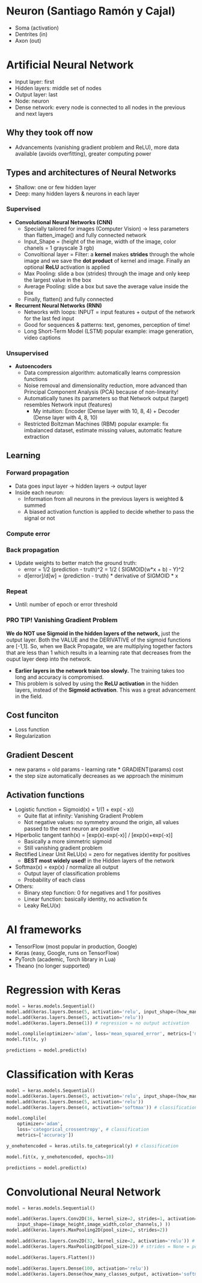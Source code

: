 # Neuron (Santiago Ramón y Cajal)
- Soma (activation)
- Dentrites (in)
- Axon (out)

# Artificial Neural Network
- Input layer: first
- Hidden layers: middle set of nodes
- Output layer: last
- Node: neuron
- Dense network: every node is connected to all nodes in the previous and next layers
## Why they took off now
- Advancements (vanishing gradient problem and ReLU), more data available (avoids overfitting), greater computing power
## Types and architectures of Neural Networks
- Shallow: one or few hidden layer
- Deep: many hidden layers & neurons in each layer
### Supervised
- **Convolutional Neural Networks (CNN)**
    - Specially tailored for images (Computer Vision) -> less parameters than flatten_image() and fully connected network
    - Input_Shape = (height of the image, width of the image, color chanels = 1 grayscale 3 rgb)
    - Convoltional layer = Filter: a **kernel** makes **strides** through the whole image and we save the **dot product** of kernel and image. Finally an optional **ReLU** activation is applied
    - Max Pooling: slide a box (strides) through the image and only keep the largest value in the box
    - Average Pooling: slide a box but save the average value inside the box
    - Finally, flatten() and fully connected
- **Recurrent Neural Networks (RNN)**
    - Networks with loops: INPUT = input features + output of the network for the last fed input
    - Good for sequences & patterns: text, genomes, perception of time!
    - Long Short-Term Model (LSTM) popular example: image generation, video captions
### Unsupervised
- **Autoencoders**
    - Data compression algorithm: automatically learns compression functions
    - Noise removal and dimensionality reduction, more advanced than Principal Component Analysis (PCA) because of non-linearity!
    - Automatically tunes its parameters so that Network output (target) resembles Network input (features)
        - My intuition: Encoder (Dense layer with 10, 8, 4) + Decoder (Dense layer with 4, 8, 10)
    - Restricted Boltzman Machines (RBM) popular example: fix imbalanced dataset, estimate missing values, automatic feature extraction

## Learning
### Forward propagation
- Data goes input layer -> hidden layers -> output layer
- Inside each neuron:
    - Information from all neurons in the previous layers is weighted & summed
    - A biased activation function is applied to decide whether to pass the signal or not
### Compute error
### Back propagation
- Update weights to better match the ground truth:
    - error = 1/2 (prediction - truth)^2 = 1/2 ( SIGMOID(w*x + b) - Y)^2 
    - d[error]/d[w] = (prediction - truth) * derivative of SIGMOID * x
### Repeat
- Until: number of epoch or error threshold

### PRO TIP! Vanishing Gradient Problem
**We do NOT use Sigmoid in the hidden layers of the network,** just the output layer. Both the VALUE and the DERIVATIVE of the sigmoid functions are [-1,1]. So, when we Back Propagate, we are multiplying together factors that are less than 1 which results in a learning rate that decreases from the ouput layer deep into the network.

- **Earlier layers in the network train too slowly.** The training takes too long and accuracy is compromised.
- This problem is solved by using the **ReLU activation** in the hidden layers, instead of the **Sigmoid activation**. This was a great advancement in the field.

## Cost funciton
- Loss function
- Regularization

## Gradient Descent
- new params = old params - learning rate * GRADIENT(params) cost
- the step size automatically decreases as we approach the minimum

## Activation functions
- Logistic function = Sigmoid(x) = 1/(1 + exp( - x))
    - Quite flat at infinity: Vanishing Gradient Problem
    - Not negative values: no symmetry around the origin, all values passed to the next neuron are positive
- Hiperbolic tangent tanh(x) = [exp(x)-exp(-x)] / [exp(x)+exp(-x)]
    - Basically a more simmetric sigmoid
    - Still vanishing gradient problem
- Rectified Linear Unit ReLU(x) = zero for negatives identity for positives
    - **BEST most widely used!** in the Hidden layers of the network
- Softmax(x) = exp(x) / normalize all output
    - Output layer of classification problems
    - Probability of each class
- Others:
    - Binary step function: 0 for negatives and 1 for positives
    - Linear function: basically identity, no activation fx
    - Leaky ReLU(x)

# AI frameworks
- TensorFlow (most popular in production, Google)
- Keras (easy, Google, runs on TensorFlow)
- PyTorch (academic, Torch library in Lua)
- Theano (no longer supported)

# Regression with Keras

```python
model = keras.models.Sequential()
model.add(keras.layers.Dense(5, activation='relu', input_shape=(how_many_features,)))
model.add(keras.layers.Dense(5, activation='relu'))
model.add(keras.layers.Dense(1)) # regression = no output activation

model.complile(optimizer='adam', loss='mean_squared_error', metrics=['mae']) # regression = loss MSE
model.fit(x, y)

predictions = model.predict(x)
```

# Classification with Keras

```python
model = keras.models.Sequential()
model.add(keras.layers.Dense(5, activation='relu', input_shape=(how_many_features,)))
model.add(keras.layers.Dense(5, activation='relu'))
model.add(keras.layers.Dense(4, activation='softmax')) # classification = softmax

model.complile(
    optimizer='adam',
    loss='categorical_crossentropy', # classification
    metrics=['accuracy'])

y_onehotencoded = keras.utils.to_categorical(y) # classification

model.fit(x, y_onehotencoded, epochs=10)

predictions = model.predict(x)
```

# Convolutional Neural Network
```python
model = keras.models.Sequential()

model.add(keras.layers.Conv2D(16, kernel_size=2, strides=1, activation='relu',
    input_shape=(image_height,image_width,color_channels,) ))
model.add(keras.layers.MaxPooling2D(pool_size=2, strides=2))

model.add(keras.layers.Conv2D(32, kernel_size=2, activation='relu')) # strides = None = 1
model.add(keras.layers.MaxPooling2D(pool_size=2)) # strides = None = pool_size

model.add(keras.layers.Flatten())

model.add(keras.layers.Dense(100, activation='relu'))
model.add(keras.layers.Dense(how_many_classes_output, activation='softmax')) # classification
```